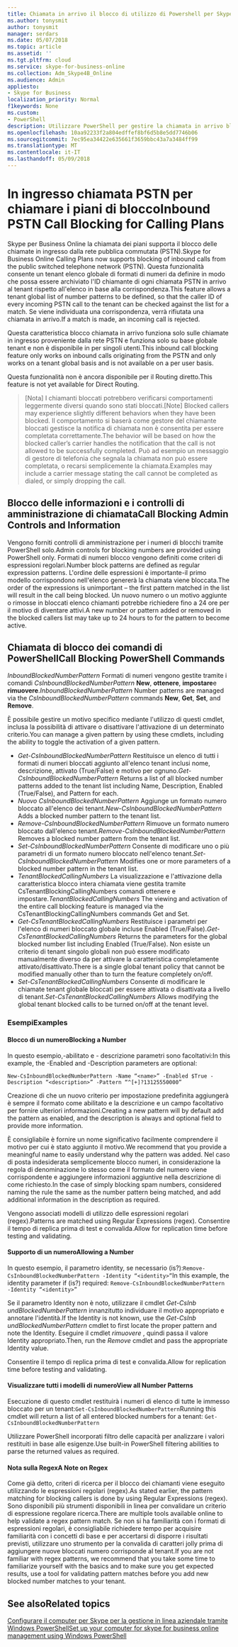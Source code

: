 ```yaml
---
title: Chiamata in arrivo il blocco di utilizzo di Powershell per Skype per layout Business
ms.author: tonysmit
author: tonysmit
manager: serdars
ms.date: 05/07/2018
ms.topic: article
ms.assetid: ''
ms.tgt.pltfrm: cloud
ms.service: skype-for-business-online
ms.collection: Adm_Skype4B_Online
ms.audience: Admin
appliesto:
- Skype for Business
localization_priority: Normal
f1keywords: None
ms.custom:
- PowerShell
description: Utilizzare PowerShell per gestire la chiamata in arrivo blocco in Skype Business online.
ms.openlocfilehash: 10aa92233f2a804edffef8bf6d5b8e5dd7746b06
ms.sourcegitcommit: 7ec95ea34422e635661f3659bbc43a7a3484ff99
ms.translationtype: MT
ms.contentlocale: it-IT
ms.lasthandoff: 05/09/2018
---
```

# <a name="inbound-pstn-call-blocking-for-calling-plans"></a><span data-ttu-id="c9573-103">In ingresso chiamata PSTN per chiamare i piani di blocco</span><span class="sxs-lookup"><span data-stu-id="c9573-103">Inbound PSTN Call Blocking for Calling Plans</span></span>

<span data-ttu-id="c9573-104">Skype per Business Online la chiamata dei piani supporta il blocco delle chiamate in ingresso dalla rete pubblica commutata (PSTN).</span><span class="sxs-lookup"><span data-stu-id="c9573-104">Skype for Business Online Calling Plans now supports blocking of inbound calls from the public switched telephone network (PSTN).</span></span> <span data-ttu-id="c9573-105">Questa funzionalità consente un tenant elenco globale di formati di numeri da definire in modo che possa essere archiviato l'ID chiamante di ogni chiamata PSTN in arrivo al tenant rispetto all'elenco in base alla corrispondenza.</span><span class="sxs-lookup"><span data-stu-id="c9573-105">This feature allows a tenant global list of number patterns to be defined, so that the caller ID of every incoming PSTN call to the tenant can be checked against the list for a match.</span></span> <span data-ttu-id="c9573-106">Se viene individuata una corrispondenza, verrà rifiutata una chiamata in arrivo.</span><span class="sxs-lookup"><span data-stu-id="c9573-106">If a match is made, an incoming call is rejected.</span></span> 

<span data-ttu-id="c9573-107">Questa caratteristica blocco chiamata in arrivo funziona solo sulle chiamate in ingresso proveniente dalla rete PSTN e funziona solo su base globale tenant e non è disponibile in per singoli utenti.</span><span class="sxs-lookup"><span data-stu-id="c9573-107">This inbound call blocking feature only works on inbound calls originating from the PSTN and only works on a tenant global basis and is not available on a per user basis.</span></span>

<span data-ttu-id="c9573-108">Questa funzionalità non è ancora disponibile per il Routing diretto.</span><span class="sxs-lookup"><span data-stu-id="c9573-108">This feature is not yet available for Direct Routing.</span></span>

><span data-ttu-id="c9573-109">[Nota] I chiamanti bloccati potrebbero verificarsi comportamenti leggermente diversi quando sono stati bloccati.</span><span class="sxs-lookup"><span data-stu-id="c9573-109">[Note] Blocked callers may experience slightly different behaviors when they have been blocked.</span></span> <span data-ttu-id="c9573-110">Il comportamento si baserà come gestore del chiamante bloccati gestisce la notifica di chiamata non è consentita per essere completata correttamente.</span><span class="sxs-lookup"><span data-stu-id="c9573-110">The behavior will be based on how the blocked caller’s carrier handles the notification that the call is not allowed to be successfully completed.</span></span> <span data-ttu-id="c9573-111">Può ad esempio un messaggio di gestore di telefonia che segnala la chiamata non può essere completata, o recarsi semplicemente la chiamata.</span><span class="sxs-lookup"><span data-stu-id="c9573-111">Examples may include a carrier message stating the call cannot be completed as dialed, or simply dropping the call.</span></span>

## <a name="call-blocking-admin-controls-and-information"></a><span data-ttu-id="c9573-112">Blocco delle informazioni e i controlli di amministrazione di chiamata</span><span class="sxs-lookup"><span data-stu-id="c9573-112">Call Blocking Admin Controls and Information</span></span>
<span data-ttu-id="c9573-113">Vengono forniti controlli di amministrazione per i numeri di blocchi tramite PowerShell solo.</span><span class="sxs-lookup"><span data-stu-id="c9573-113">Admin controls for blocking numbers are provided using PowerShell only.</span></span> <span data-ttu-id="c9573-114">Formati di numeri blocco vengono definiti come criteri di espressioni regolari.</span><span class="sxs-lookup"><span data-stu-id="c9573-114">Number block patterns are defined as regular expression patterns.</span></span> <span data-ttu-id="c9573-115">L'ordine delle espressioni è importante-il primo modello corrispondono nell'elenco genererà la chiamata viene bloccata.</span><span class="sxs-lookup"><span data-stu-id="c9573-115">The order of the expressions is unimportant – the first pattern matched in the list will result in the call being blocked.</span></span> <span data-ttu-id="c9573-116">Un nuovo numero o un motivo aggiunte o rimosse in bloccati elenco chiamanti potrebbe richiedere fino a 24 ore per il motivo di diventare attivi.</span><span class="sxs-lookup"><span data-stu-id="c9573-116">A new number or pattern added or removed in the blocked callers list may take up to 24 hours to for the pattern to become active.</span></span>

## <a name="call-blocking-powershell-commands"></a><span data-ttu-id="c9573-117">Chiamata di blocco dei comandi di PowerShell</span><span class="sxs-lookup"><span data-stu-id="c9573-117">Call Blocking PowerShell Commands</span></span>

<span data-ttu-id="c9573-118">*InboundBlockedNumberPattern* Formati di numeri vengono gestite tramite i comandi *CsInboundBlockedNumberPattern* **New**, **ottenere**, **impostare**e **rimuovere**.</span><span class="sxs-lookup"><span data-stu-id="c9573-118">*InboundBlockedNumberPattern* Number patterns are managed via the *CsInboundBlockedNumberPattern* commands **New**, **Get**, **Set**, and **Remove**.</span></span>  

<span data-ttu-id="c9573-119">È possibile gestire un motivo specifico mediante l'utilizzo di questi cmdlet, inclusa la possibilità di attivare o disattivare l'attivazione di un determinato criterio.</span><span class="sxs-lookup"><span data-stu-id="c9573-119">You can manage a given pattern by using these cmdlets, including the ability to toggle the activation of a given pattern.</span></span>
- <span data-ttu-id="c9573-120">*Get-CsInboundBlockedNumberPattern* Restituisce un elenco di tutti i formati di numeri bloccati aggiunto all'elenco tenant inclusi nome, descrizione, attivato (True/False) e motivo per ognuno.</span><span class="sxs-lookup"><span data-stu-id="c9573-120">*Get-CsInboundBlockedNumberPattern* Returns a list of all blocked number patterns added to the tenant list including Name, Description, Enabled (True/False), and Pattern for each.</span></span>
- <span data-ttu-id="c9573-121">*Nuovo CsInboundBlockedNumberPattern* Aggiunge un formato numero bloccato all'elenco dei tenant.</span><span class="sxs-lookup"><span data-stu-id="c9573-121">*New-CsInboundBlockedNumberPattern* Adds a blocked number pattern to the tenant list.</span></span>
- <span data-ttu-id="c9573-122">*Remove-CsInboundBlockedNumberPattern* Rimuove un formato numero bloccato dall'elenco tenant.</span><span class="sxs-lookup"><span data-stu-id="c9573-122">*Remove-CsInboundBlockedNumberPattern* Removes a blocked number pattern from the tenant list.</span></span>
- <span data-ttu-id="c9573-123">*Set-CsInboundBlockedNumberPattern* Consente di modificare uno o più parametri di un formato numero bloccato nell'elenco tenant.</span><span class="sxs-lookup"><span data-stu-id="c9573-123">*Set-CsInboundBlockedNumberPattern* Modifies one or more parameters of a blocked number pattern in the tenant list.</span></span>
- <span data-ttu-id="c9573-124">*TenantBlockedCallingNumbers* La visualizzazione e l'attivazione della caratteristica blocco intera chiamata viene gestita tramite CsTenantBlockingCallingNumbers comandi ottenere e impostare.</span><span class="sxs-lookup"><span data-stu-id="c9573-124">*TenantBlockedCallingNumbers* The viewing and activation of the entire call blocking feature is managed via the CsTenantBlockingCallingNumbers commands Get and Set.</span></span> 
- <span data-ttu-id="c9573-125">*Get-CsTenantBlockedCallingNumbers* Restituisce i parametri per l'elenco di numeri bloccato globale incluse Enabled (True/False).</span><span class="sxs-lookup"><span data-stu-id="c9573-125">*Get-CsTenantBlockedCallingNumbers* Returns the parameters for the global blocked number list including Enabled (True/False).</span></span> <span data-ttu-id="c9573-126">Non esiste un criterio di tenant singolo globali non può essere modificato manualmente diverso da per attivare la caratteristica completamente attivato/disattivato.</span><span class="sxs-lookup"><span data-stu-id="c9573-126">There is a single global tenant policy that cannot be modified manually other than to turn the feature completely on/off.</span></span>
- <span data-ttu-id="c9573-127">*Set-CsTenantBlockedCallingNumbers* Consente di modificare le chiamate tenant globale bloccati per essere attivata o disattivata a livello di tenant.</span><span class="sxs-lookup"><span data-stu-id="c9573-127">*Set-CsTenantBlockedCallingNumbers* Allows modifying the global tenant blocked calls to be turned on/off at the tenant level.</span></span>

### <a name="examples"></a><span data-ttu-id="c9573-128">Esempi</span><span class="sxs-lookup"><span data-stu-id="c9573-128">Examples</span></span>
#### <a name="blocking-a-number"></a><span data-ttu-id="c9573-129">Blocco di un numero</span><span class="sxs-lookup"><span data-stu-id="c9573-129">Blocking a Number</span></span>

<span data-ttu-id="c9573-130">In questo esempio,-abilitato e - descrizione parametri sono facoltativi:</span><span class="sxs-lookup"><span data-stu-id="c9573-130">In this example, the -Enabled and -Description parameters are optional:</span></span>

`New-CsInboundBlockedNumberPattern -Name “<name>” -Enabled $True -Description “<description>” -Pattern “^[+]?13125550000”`

 <span data-ttu-id="c9573-131">Creazione di che un nuovo criterio per impostazione predefinita aggiungerà è sempre il formato come abilitato e la descrizione e un campo facoltativo per fornire ulteriori informazioni.</span><span class="sxs-lookup"><span data-stu-id="c9573-131">Creating a new pattern will by default add the pattern as enabled, and the description is always and optional field to provide more information.</span></span> 

<span data-ttu-id="c9573-132">È consigliabile è fornire un nome significativo facilmente comprendere il motivo per cui è stato aggiunto il motivo.</span><span class="sxs-lookup"><span data-stu-id="c9573-132">We recommend that you provide a meaningful name to easily understand why the pattern was added.</span></span> <span data-ttu-id="c9573-133">Nel caso di posta indesiderata semplicemente blocco numeri, in considerazione la regola di denominazione lo stesso come il formato del numero viene corrispondente e aggiungere informazioni aggiuntive nella descrizione di come richiesto.</span><span class="sxs-lookup"><span data-stu-id="c9573-133">In the case of simply blocking spam numbers, considered naming the rule the same as the number pattern being matched, and add additional information in the description as required.</span></span>

<span data-ttu-id="c9573-134">Vengono associati modelli di utilizzo delle espressioni regolari (regex).</span><span class="sxs-lookup"><span data-stu-id="c9573-134">Patterns are matched using Regular Expressions (regex).</span></span> <span data-ttu-id="c9573-135">Consentire il tempo di replica prima di test e convalida.</span><span class="sxs-lookup"><span data-stu-id="c9573-135">Allow for replication time before testing and validating.</span></span>

#### <a name="allowing-a-number"></a><span data-ttu-id="c9573-136">Supporto di un numero</span><span class="sxs-lookup"><span data-stu-id="c9573-136">Allowing a Number</span></span>

<span data-ttu-id="c9573-137">In questo esempio, il parametro identity, se necessario (is?):`Remove-CsInboundBlockedNumberPattern -Identity “<identity>”`</span><span class="sxs-lookup"><span data-stu-id="c9573-137">In this example, the identity parameter if (is?) required: `Remove-CsInboundBlockedNumberPattern -Identity “<identity>”`</span></span>
 
<span data-ttu-id="c9573-138">Se il parametro Identity non è noto, utilizzare il cmdlet *Get-CsInb undBlockedNumberPattern* innanzitutto individuare il motivo appropriato e annotare l'identità.</span><span class="sxs-lookup"><span data-stu-id="c9573-138">If the Identity is not known, use the *Get-CsInb undBlockedNumberPattern* cmdlet to first locate the proper pattern and note the Identity.</span></span> <span data-ttu-id="c9573-139">Eseguire il cmdlet *rimuovere* , quindi passa il valore Identity appropriato.</span><span class="sxs-lookup"><span data-stu-id="c9573-139">Then, run the *Remove* cmdlet and pass the appropriate Identity value.</span></span>

<span data-ttu-id="c9573-140">Consentire il tempo di replica prima di test e convalida.</span><span class="sxs-lookup"><span data-stu-id="c9573-140">Allow for replication time before testing and validating.</span></span>
#### <a name="view-all-number-patterns"></a><span data-ttu-id="c9573-141">Visualizzare tutti i modelli di numero</span><span class="sxs-lookup"><span data-stu-id="c9573-141">View all Number Patterns</span></span>
<span data-ttu-id="c9573-142">Esecuzione di questo cmdlet restituirà i numeri di elenco di tutte le immesso bloccato per un tenant:`Get-CsInboundBlockedNumberPattern`</span><span class="sxs-lookup"><span data-stu-id="c9573-142">Running this cmdlet will return a list of all entered blocked numbers for a tenant: `Get-CsInboundBlockedNumberPattern`</span></span>

<span data-ttu-id="c9573-143">Utilizzare PowerShell incorporati filtro delle capacità per analizzare i valori restituiti in base alle esigenze.</span><span class="sxs-lookup"><span data-stu-id="c9573-143">Use built-in PowerShell filtering abilities to parse the returned values as required.</span></span>

#### <a name="a-note-on-regex"></a><span data-ttu-id="c9573-144">Nota sulla Regex</span><span class="sxs-lookup"><span data-stu-id="c9573-144">A Note on Regex</span></span>
<span data-ttu-id="c9573-145">Come già detto, criteri di ricerca per il blocco dei chiamanti viene eseguito utilizzando le espressioni regolari (regex).</span><span class="sxs-lookup"><span data-stu-id="c9573-145">As stated earlier, the pattern matching for blocking callers is done by using Regular Expressions (regex).</span></span> <span data-ttu-id="c9573-146">Sono disponibili più strumenti disponibili in linea per convalidare un criterio di espressione regolare ricerca.</span><span class="sxs-lookup"><span data-stu-id="c9573-146">There are multiple tools available online to help validate a regex pattern match.</span></span> <span data-ttu-id="c9573-147">Se non si ha familiarità con i formati di espressioni regolari, è consigliabile richiedere tempo per acquisire familiarità con i concetti di base e per accertarsi di disporre i risultati previsti, utilizzare uno strumento per la convalida di caratteri jolly prima di aggiungere nuove bloccati numero corrisponde al tenant.</span><span class="sxs-lookup"><span data-stu-id="c9573-147">If you are not familiar with regex patterns, we recommend that you take some time to familiarize yourself with the basics and to make sure you get expected results, use a tool for validating pattern matches before you add new blocked number matches to your tenant.</span></span> 

## <a name="related-topics"></a><span data-ttu-id="c9573-148">See also</span><span class="sxs-lookup"><span data-stu-id="c9573-148">Related topics</span></span>
[<span data-ttu-id="c9573-149">Configurare il computer per Skype per la gestione in linea aziendale tramite Windows PowerShell</span><span class="sxs-lookup"><span data-stu-id="c9573-149">Set up your computer for skype for business online management using Windows PowerShell</span></span>](set-up-your-computer-for-windows-powershell.md)